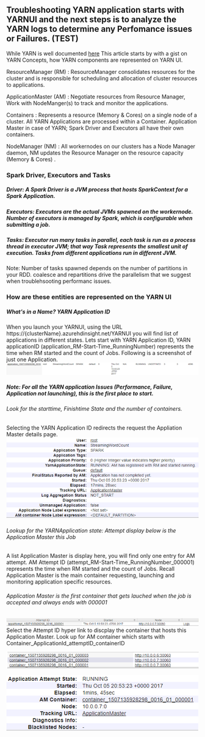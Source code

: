 ## Troubleshooting YARN application starts with YARNUI and the next steps is to analyze the YARN logs to determine any Perfomance issues or Failures. (TEST)

While YARN is well documented [here](https://hortonworks.com/blog/apache-hadoop-yarn-concepts-and-applications/)
This article starts by with a gist on YARN Concepts, how YARN components are represented on YARN UI.

ResourceManager (RM) : ResourceManager consolidates resources for the cluster and is responsible for scheduling and allocation of cluster resources to applications.

ApplicationMaster (AM) : Negotiate resources from Resource Manager, Work with NodeManger(s) to track and monitor the applications.

Containers : Represents a resource (Memory & Cores) on a single node of a cluster. All YARN Applications are processed within a Container. Application Master in case of YARN; Spark Driver and Executors all have their own containers. 

NodeManager (NM) : All workernodes on our clusters has a Node Manager daemon, NM updates the Resource Manager on the resource capacity (Memory & Cores) .

### Spark Driver, Executors and Tasks
##### Driver: A Spark Driver is a JVM process that hosts SparkContext for a Spark Application.
##### Executors: Executors are the actual JVMs spawned on the workernode. Number of executors is managed by Spark, which is configurable when submitting a job.
##### Tasks: Executor run many tasks in parallel, each task is run as a process thread in executor JVM; that way Task represents the smallest unit of execution. Tasks from different applications run in different JVM.
Note: Number of tasks spawned depends on the number of partitions in your RDD. coalesce and repartitions drive the parallelism that we suggest when troublehsooting performanc issues.

### How are these entities are represented on the YARN UI
##### What's in a Name? YARN Application ID 
When you launch your YARNUI, using the URL https://{clusterName}.azurehdinsight.net/YARNUI you will find list of applications in different states. Lets start with YARN Application ID, YARN applicationID (application_RM-Start-Time_RunningNumber) represents the time when RM started and the count of Jobs. Following is a screenshot of just one Application.
![Alt text](media/troubleshooting-spark-performance/image01.PNG)

##### Note: For all the YARN application Issues (Performance, Failure, Application not launching), this is the first place to start.
###### Look for the starttime, Finishtime State and the number of containers.

Selecting the YARN Application ID redirects the request the Appliation Master details page.
![Alt text](media/troubleshooting-spark-performance/image05.PNG)

###### Lookup for the YARNApplication state: Attempt display below is the Application Master this Job

A list Application Master is display here, you will find only one entry for AM attempt.
AM Attempt ID (attempt_RM-Start-Time_RunningNumber_000001) represents the time when RM started and the count of Jobs.
Recall Application Master is the main container requesting, launching and monitoring application specific resources.

###### Application Master is the first container that gets lauched when the job is accepted and always ends with 000001


![Alt text](media/troubleshooting-spark-performance/image02.PNG)
Select the Attempt ID hyper link to discplay the container that hosts this Application Master.
Look up for AM container which starts with Container_ApplicationId_attemptID_containerID

![Alt text](media/troubleshooting-spark-performance/image03.PNG)

![Alt text](media/troubleshooting-spark-performance/image04.PNG)
